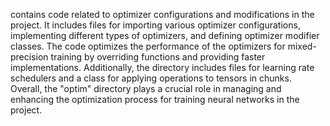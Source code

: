 contains code related to optimizer configurations and modifications in the project. It includes files for importing various optimizer configurations, implementing different types of optimizers, and defining optimizer modifier classes. The code optimizes the performance of the optimizers for mixed-precision training by overriding functions and providing faster implementations. Additionally, the directory includes files for learning rate schedulers and a class for applying operations to tensors in chunks. Overall, the "optim" directory plays a crucial role in managing and enhancing the optimization process for training neural networks in the project.